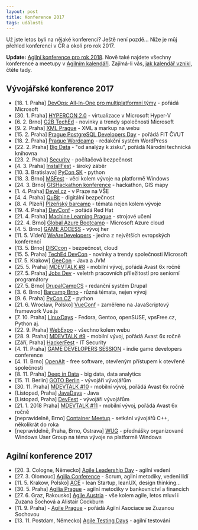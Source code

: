 ```yaml
---
layout: post
title: Konference 2017
tags: události
---
```


Už jste letos byli na nějaké konferenci? Ještě není pozdě...
Níže je můj přehled konferencí v ČR a okolí pro rok 2017.

**Update:** [Agilní konference pro rok 2018](/agilni-konference-2018/).
Nově také najdete všechny konference a meetupy v [Agilním kalendáři](https://agilnikalendar.cz/).
Zajímá-li vás, [jak kalendář vznikl](/agilni-kalendar/), čtěte tady.

## Vývojářské konference 2017

- [18. 1. Praha] [DevOps: All-In-One pro multiplatformní týmy](https://www.microsoftevents.com/profile/form/index.cfm?PKformID=0x12453757e42) - pořádá Microsoft
- [30. 1. Praha] [HYPERCON 2.0](http://hypercon.cz/) - virtualizace v Microsoft Hyper-V
- [6. 2. Brno] [G2B TechEd](https://www.g2bteched.cz/cs/) - novinky a trendy společnosti Microsoft
- [9. 2. Praha] [XML Prague](http://www.xmlprague.cz/) - XML a markup na webu
- [15. 2. Praha] [Prague PostgreSQL Developers Day](http://p2d2.cz/) - pořádá FIT ČVUT
- [18. 2. Praha] [Prague Wordcamp](https://2017.prague.wordcamp.org/) - redakční systém WordPress
- [22. 2. Praha] [Big Data](http://www.primetimefor.cz/bigdata/) - "od analýzy k zisku", pořádá Národní technická knihovna
- [23. 2. Praha] [Security](https://konferencesecurity.cz/) - počítačová bezpečnost
- [4. 3. Praha] [InstallFest](http://installfest.cz) - široký záběr
- [10. 3. Bratislava] [PyCon SK](https://2017.pycon.sk//2017/) - python
- [18. 3. Brno] [MSFest](https://www.ms-fest.cz/brno) - věci kolem vývoje na platformě Windows
- [24. 3. Brno] [GISHackathon konference](https://github.com/GISHackathon/gishackathon_2017_03) - hackathon, GIS mapy
- [1. 4. Praha] [Devel.cz](https://devel.cz/konference) - v Praze na VŠE
- [4. 4. Praha] [QuBit](https://qubitconference.com/) - digitální bezpečnost
- [8. 4. Plzeň] [Plzeňský barcamp](https://plzenskybarcamp.cz/) - témata nejen kolem vývoje
- [19. 4. Praha] [DevConf](https://devconf.cz/) - pořádá Red Hat
- [21. 4. Praha] [Machine Learning Prague](http://www.mlprague.com/) - strojové učení
- [22. 4. Brno] [Global Azure Bootcamp](https://global.azurebootcamp.net/) - Microsoft Azure cloud
- [4. 5. Brno] [GAME ACCESS](http://www.game-access.com/) - vývoj her
- [11. 5. Vídeň] [WeAreDevelopers](https://www.wearedevelopers.com/conference/) - jedna z největších evropských konferencí
- [13. 5. Brno] [DISCcon](https://www.disccon.com/) - bezpečnost, cloud
- [15. 5. Praha] [TechEd DevCon](https://www.teched.cz/cs/) - novinky a trendy společnosti Microsoft
- [17. 5. Krakow] [GeeCon](https://2017.geecon.org/) - Java a JVM
- [25. 5. Praha] [MDEVTALK #8](https://www.mdevtalk.cz/) - mobilní vývoj, pořádá Avast 6x ročně
- [27. 5. Praha] [Jobs Dev](https://www.jobsdev.cz/) - veletrh pracovních příležitostí pro seniorní programátory
- [27. 5. Brno] [DrupalCampCS](http://drupalcs.camp/) - redanční systém Drupal
- [3. 6. Brno] [Barcamp Brno](http://www.barcampbrno.cz/2017/index.html) - různá témata, nejen vývoj
- [9. 6. Praha] [PyCon CZ](https://cz.pycon.org/2017/) - python
- [21. 6. Wroclaw, Polsko] [VueConf](http://conf.vuejs.org/) - zaměřeno na JavaScriptový framework Vue.js
- [7. 10. Praha] [LinuxDays](https://www.linuxdays.cz/2017/) - Fedora, Gentoo, openSUSE, vpsFree.cz, Python aj.
- [22. 9. Praha] [WebExpo](https://www.webexpo.cz/praha2017/) - všechno kolem webu
- [28. 9. Praha] [MDEVTALK #9](https://www.mdevtalk.cz/) - mobilní vývoj, pořádá Avast 6x ročně
- [Září, Praha] [HackerFest](https://www.hackerfest.cz/cs/) - IT Security
- [4. 11. Praha] [GAME DEVELOPERS SESSION](http://www.gdsession.com/) - indie game developers conference
- [4. 11. Brno] [OpenAlt](https://openalt.cz/2017/) - free software, otevřeným přístupem k otevřené společnosti
- [8. 11. Praha] [Deep in Data](http://did.konference.cz/) - big data, data analytics
- [15. 11. Berlin] [GOTO Berlin](https://gotober.com/) - vývojáři vývojářům
- [30. 11. Praha] [MDEVTALK #10](https://www.mdevtalk.cz/) - mobilní vývoj, pořádá Avast 6x ročně
- [Listopad, Praha] [JavaDays](https://www.javadays.cz/cs/) - Java
- [Listopad, Praha] [DevFest](https://2017.devfest.cz/) - vývojáři vývojářům
- [21. 1. 2018 Praha] [MDEVTALK #11](https://www.mdevtalk.cz/) - mobilní vývoj, pořádá Avast 6x ročně
- [nepravidelně, Brno] [Container Meetup](https://www.facebook.com/groups/223056018170639/?fref=ts) - setkání vývojářů C++, několikrát do roka
- [nepravidelně, Praha, Brno, Ostrava] [WUG](https://www.wug.cz/) - přednášky organizované Windows User Group na téma vývoje na platformě Windows

## Agilní konference 2017

- [20. 3. Cologne, Německo] [Agile Leadership Day](http://agile-leadership-day.com/) - agilní vedení
- [27. 3. Olomouc] [Agilia Conference](http://agiliaconference.com/) - Scrum, agilní metodiky, vedení lidí
- [11. 5. Krakow, Polsko] [ACE](http://aceconf.com/) - lean Startup, leanUX, design thinking...
- [30. 5. Praha] [Agilia Prague](http://agiliaprague.com/) - agilní metodiky v bankovnictví a financích
- [27. 6. Graz, Rakousko] [Agile Austria](http://www.agile-austria.org/de/) - vše kolem agile, letos mluví i Zuzana Šochová a Alistair Cockburn
- [11. 9. Praha] - [Agile Prague](http://agileprague.com/) - pořádá Agilní Asociace se Zuzanou Sochovou
- [13. 11. Postdam, Německo] [Agile Testing Days](https://agiletestingdays.com/) - agilní testování


